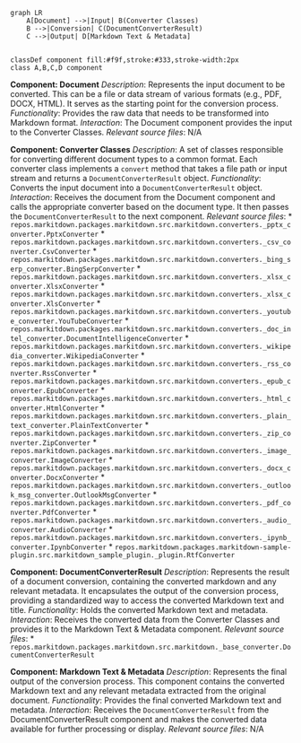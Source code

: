 ```mermaid
graph LR
    A[Document] -->|Input| B(Converter Classes)
    B -->|Conversion| C(DocumentConverterResult)
    C -->|Output| D[Markdown Text & Metadata]


classDef component fill:#f9f,stroke:#333,stroke-width:2px
class A,B,C,D component
```

**Component: Document**
*Description*: Represents the input document to be converted. This can be a file or data stream of various formats (e.g., PDF, DOCX, HTML). It serves as the starting point for the conversion process.
*Functionality*: Provides the raw data that needs to be transformed into Markdown format.
*Interaction*: The Document component provides the input to the Converter Classes.
*Relevant source files*: N/A

**Component: Converter Classes**
*Description*: A set of classes responsible for converting different document types to a common format. Each converter class implements a `convert` method that takes a file path or input stream and returns a `DocumentConverterResult` object.
*Functionality*: Converts the input document into a `DocumentConverterResult` object.
*Interaction*: Receives the document from the Document component and calls the appropriate converter based on the document type. It then passes the `DocumentConverterResult` to the next component.
*Relevant source files*:
    *   `repos.markitdown.packages.markitdown.src.markitdown.converters._pptx_converter.PptxConverter`
    *   `repos.markitdown.packages.markitdown.src.markitdown.converters._csv_converter.CsvConverter`
    *   `repos.markitdown.packages.markitdown.src.markitdown.converters._bing_serp_converter.BingSerpConverter`
    *   `repos.markitdown.packages.markitdown.src.markitdown.converters._xlsx_converter.XlsxConverter`
    *   `repos.markitdown.packages.markitdown.src.markitdown.converters._xlsx_converter.XlsConverter`
    *   `repos.markitdown.packages.markitdown.src.markitdown.converters._youtube_converter.YouTubeConverter`
    *   `repos.markitdown.packages.markitdown.src.markitdown.converters._doc_intel_converter.DocumentIntelligenceConverter`
    *   `repos.markitdown.packages.markitdown.src.markitdown.converters._wikipedia_converter.WikipediaConverter`
    *   `repos.markitdown.packages.markitdown.src.markitdown.converters._rss_converter.RssConverter`
    *   `repos.markitdown.packages.markitdown.src.markitdown.converters._epub_converter.EpubConverter`
    *   `repos.markitdown.packages.markitdown.src.markitdown.converters._html_converter.HtmlConverter`
    *   `repos.markitdown.packages.markitdown.src.markitdown.converters._plain_text_converter.PlainTextConverter`
    *   `repos.markitdown.packages.markitdown.src.markitdown.converters._zip_converter.ZipConverter`
    *   `repos.markitdown.packages.markitdown.src.markitdown.converters._image_converter.ImageConverter`
    *   `repos.markitdown.packages.markitdown.src.markitdown.converters._docx_converter.DocxConverter`
    *   `repos.markitdown.packages.markitdown.src.markitdown.converters._outlook_msg_converter.OutlookMsgConverter`
    *   `repos.markitdown.packages.markitdown.src.markitdown.converters._pdf_converter.PdfConverter`
    *   `repos.markitdown.packages.markitdown.src.markitdown.converters._audio_converter.AudioConverter`
    *   `repos.markitdown.packages.markitdown.src.markitdown.converters._ipynb_converter.IpynbConverter`
    *   `repos.markitdown.packages.markitdown-sample-plugin.src.markitdown_sample_plugin._plugin.RtfConverter`

**Component: DocumentConverterResult**
*Description*: Represents the result of a document conversion, containing the converted markdown and any relevant metadata. It encapsulates the output of the conversion process, providing a standardized way to access the converted Markdown text and title.
*Functionality*: Holds the converted Markdown text and metadata.
*Interaction*: Receives the converted data from the Converter Classes and provides it to the Markdown Text & Metadata component.
*Relevant source files*:
    *   `repos.markitdown.packages.markitdown.src.markitdown._base_converter.DocumentConverterResult`

**Component: Markdown Text & Metadata**
*Description*: Represents the final output of the conversion process. This component contains the converted Markdown text and any relevant metadata extracted from the original document.
*Functionality*: Provides the final converted Markdown text and metadata.
*Interaction*: Receives the `DocumentConverterResult` from the DocumentConverterResult component and makes the converted data available for further processing or display.
*Relevant source files*: N/A